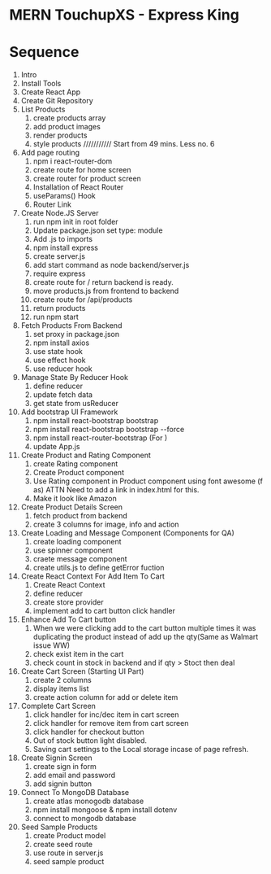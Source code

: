 # MERN TouchupXS - Express King

# Sequence

1. Intro
2. Install Tools
3. Create React App
4. Create Git Repository
5. List Products
   1. create products array
   2. add product images
   3. render products
   4. style products
      /////////// Start from 49 mins. Less no. 6
6. Add page routing
   1. npm i react-router-dom
   2. create route for home screen
   3. create router for product screen
   4. Installation of React Router
   5. useParams() Hook
   6. Router Link
7. Create Node.JS Server
   1. run npm init in root folder
   2. Update package.json set type: module
   3. Add .js to imports
   4. npm install express
   5. create server.js
   6. add start command as node backend/server.js
   7. require express
   8. create route for / return backend is ready.
   9. move products.js from frontend to backend
   10. create route for /api/products
   11. return products
   12. run npm start
8. Fetch Products From Backend
   1. set proxy in package.json
   2. npm install axios
   3. use state hook
   4. use effect hook
   5. use reducer hook
9. Manage State By Reducer Hook
   1. define reducer
   2. update fetch data
   3. get state from usReducer
10. Add bootstrap UI Framework
    1. npm install react-bootstrap bootstrap
    2. npm install react-bootstrap bootstrap --force
    3. npm install react-router-bootstrap (For <LinkContainer> )
    4. update App.js
11. Create Product and Rating Component
    1. create Rating component
    2. Create Product component
    3. Use Rating component in Product component using font awesome (f as) ATTN Need to add a link in index.html for this.
    4. Make it look like Amazon
12. Create Product Details Screen
    1. fetch product from backend
    2. create 3 columns for image, info and action
13. Create Loading and Message Component (Components for QA)
    1. create loading component
    2. use spinner component
    3. craete message component
    4. create utils.js to define getError fuction
14. Create React Context For Add Item To Cart
    1. Create React Context
    2. define reducer
    3. create store provider
    4. implement add to cart button click handler
15. Enhance Add To Cart button
    1. When we were clicking add to the cart button multiple times it was duplicating the product instead of add up the qty(Same as Walmart issue WW)
    2. check exist item in the cart
    3. check count in stock in backend and if qty > Stoct then deal
16. Create Cart Screen (Starting UI Part)
    1. create 2 columns
    2. display items list
    3. create action column for add or delete item
17. Complete Cart Screen
    1. click handler for inc/dec item in cart screen
    2. click handler for remove item from cart screen
    3. click handler for checkout button
    4. Out of stock button light disabled.
    5. Saving cart settings to the Local storage incase of page refresh.
18. Create Signin Screen
    1. create sign in form
    2. add email and password
    3. add signin button
19. Connect To MongoDB Database
    1. create atlas monogodb database
    2. npm install mongoose & npm install dotenv
    3. connect to mongodb database
20. Seed Sample Products
    1. create Product model
    2. create seed route
    3. use route in server.js
    4. seed sample product
